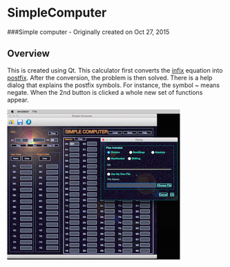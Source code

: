 # SimpleComputer

###Simple computer - Originally created on Oct 27, 2015

## Overview
This is created using Qt. This calculator first converts the [infix](https://en.wikipedia.org/wiki/Infix_notation) equation into [postfix](https://en.wikipedia.org/wiki/Reverse_Polish_notation#Postfix_evaluation_algorithm). After the conversion, the problem is then solved. There is a help dialog that explains the postfix symbols. For instance, the symbol ~ means negate. When the 2nd button is clicked a whole new set of functions appear.

![Simple Computer](https://github.com/jinyell/jinyell.github.io/blob/master/images/Comp1.png)